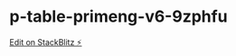 # p-table-primeng-v6-9zphfu

[Edit on StackBlitz ⚡️](https://stackblitz.com/edit/p-table-primeng-v6-9zphfu)